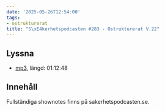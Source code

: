```yaml
---
date: '2025-05-26T12:54:00'
tags:
- ostrukturerat
title: "S\xE4kerhetspodcasten #283 - Ostrukturerat V.22"
---
```

## Lyssna
* [mp3](https://traffic.libsyn.com/secure/sakerhetspodcasten/2025-05-22_Sakerhetspodcasten.mp3?dest-id=117848), längd: 01:12:48

## Innehåll
Fullständiga shownotes finns på sakerhetspodcasten.se.

